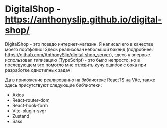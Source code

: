 # DigitalShop - https://anthonyslip.github.io/digital-shop/
 
DigitalShop - это псевдо интернет-магазин. Я написал его в качестве моего портфолио!
Здесь реализован небольшой бэкенд (подробнее: https://github.com/AnthonySlip/digital-shop_server),
здесь я впервые использовал типизацию (TypeScript) - это было непросто, но в последующем
это помогло мне отловить кучу ошибок с бэка при разработке однотипных задач!

Да в приложение реализованно на библиотеке ReactTS на Vite, также здесь присутствуют следующие библиотеки:
- Axios
- React-router-dom
- React-hook-form
- Vite-plugin-svgr
- Zustand
- Sass
